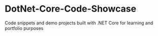 # DotNet-Core-Code-Showcase
Code snippets and demo projects built with .NET Core for learning and portfolio purposes
